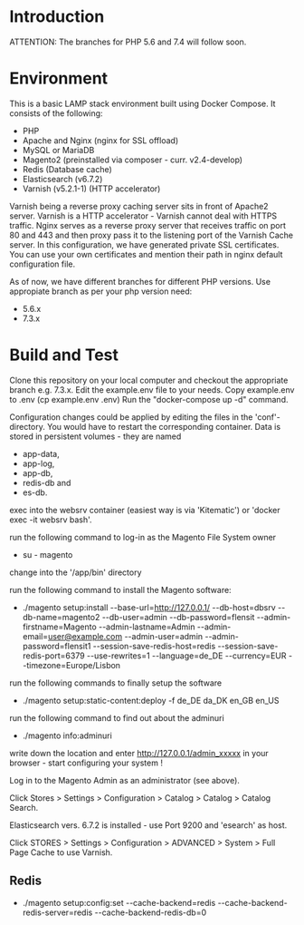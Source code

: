 # Introduction 

ATTENTION: The branches for PHP 5.6 and 7.4 will follow soon.
# Environment
This is a basic LAMP stack environment built using Docker Compose. It consists of the following:

* PHP
* Apache and Nginx (nginx for SSL offload)
* MySQL or MariaDB
* Magento2 (preinstalled via composer - curr. v2.4-develop)
* Redis (Database cache)
* Elasticsearch (v6.7.2)
* Varnish (v5.2.1-1) (HTTP accelerator)

Varnish being a reverse proxy caching server sits in front of Apache2 server.  Varnish is a HTTP accelerator - Varnish cannot deal with HTTPS traffic. Nginx serves as a reverse proxy server that receives traffic on port 80 and 443 and then proxy pass it to the listening port of the Varnish Cache server. In this configuration, we have generated private SSL certificates. You can use your own certificates and mention their path in nginx default configuration file.

As of now, we have different branches for different PHP versions. Use appropiate branch as per your php version need:

* 5.6.x
* 7.3.x

# Build and Test
Clone this repository on your local computer and checkout the appropriate branch e.g. 7.3.x.
Edit the example.env file to your needs.
Copy example.env to .env (cp example.env .env)
Run the "docker-compose up -d" command.

Configuration changes could be applied by editing the files in the 'conf'-directory. You would have to restart the corresponding container. Data is stored in persistent volumes - they are named
* app-data,
* app-log,
* app-db,
* redis-db and
* es-db.

exec into the websrv container (easiest way is via 'Kitematic') or 'docker exec -it websrv bash'.

run the following command to log-in as the Magento File System owner

* su - magento

change into the '/app/bin' directory

run the following command to install the Magento software:

* ./magento setup:install --base-url=http://127.0.0.1/ --db-host=dbsrv --db-name=magento2 --db-user=admin --db-password=flensit --admin-firstname=Magento --admin-lastname=Admin --admin-email=user@example.com --admin-user=admin --admin-password=flensit1 --session-save-redis-host=redis --session-save-redis-port=6379 --use-rewrites=1 --language=de_DE --currency=EUR --timezone=Europe/Lisbon

run the following commands to finally setup the software

* ./magento setup:static-content:deploy -f de_DE da_DK en_GB en_US

run the following command to find out about the adminuri

* ./magento info:adminuri

write down the location and enter http://127.0.0.1/admin_xxxxx in your browser - start configuring your system !

Log in to the Magento Admin as an administrator (see above).

Click Stores > Settings > Configuration > Catalog > Catalog > Catalog Search.

Elasticsearch vers. 6.7.2 is installed - use Port 9200 and 'esearch' as host.

Click STORES > Settings > Configuration > ADVANCED > System > Full Page Cache to use Varnish.

## Redis
* ./magento setup:config:set --cache-backend=redis --cache-backend-redis-server=redis --cache-backend-redis-db=0
